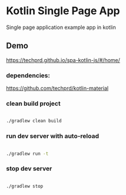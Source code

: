 # Kotlin Single Page App

Single page application example app in kotlin

## Demo
https://techprd.github.io/spa-kotlin-js/#/home/

### dependencies:

https://github.com/techprd/kotlin-material

### clean build project

```bash

./gradlew clean build

```
### run dev server with auto-reload

```bash

./gradlew run -t

```

### stop dev server


```bash

./gradlew stop

```


